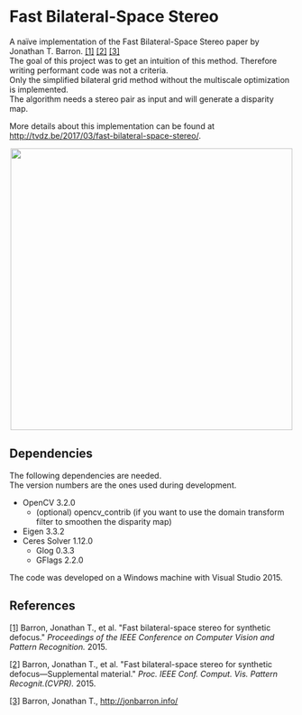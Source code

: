 # Fast Bilateral-Space Stereo
A naïve implementation of the Fast Bilateral-Space Stereo paper by Jonathan T. Barron. [[1]](http://jonbarron.info/BarronCVPR2015.pdf) [[2]](http://jonbarron.info/BarronCVPR2015_supp.pdf) [[3]](http://jonbarron.info/)   
The goal of this project was to get an intuition of this method. Therefore writing performant code was not a criteria.  
Only the simplified bilateral grid method without the multiscale optimization is implemented.  
The algorithm needs a stereo pair as input and will generate a disparity map.

More details about this implementation can be found at http://tvdz.be/2017/03/fast-bilateral-space-stereo/.


<p align="center">
<img src="data/middlebury_summary.jpg" width="500"> 
</p>

## Dependencies
The following dependencies are needed.  
The version numbers are the ones used during development.  
- OpenCV 3.2.0
  - (optional) opencv_contrib (if you want to use the domain transform filter to smoothen the disparity map)
- Eigen 3.3.2
- Ceres Solver 1.12.0
  - Glog 0.3.3
  - GFlags 2.2.0

The code was developed on a Windows machine with Visual Studio 2015.  

## References
[[1]](http://jonbarron.info/BarronCVPR2015.pdf) Barron, Jonathan T., et al. "Fast bilateral-space stereo for synthetic defocus." *Proceedings of the IEEE Conference on Computer Vision and Pattern Recognition.* 2015.

[[2]](http://jonbarron.info/BarronCVPR2015_supp.pdf) Barron, Jonathan T., et al. "Fast bilateral-space stereo for synthetic defocus—Supplemental material." *Proc. IEEE Conf. Comput. Vis. Pattern Recognit.(CVPR).* 2015.

 [[3]](http://jonbarron.info/) Barron, Jonathan T., http://jonbarron.info/
